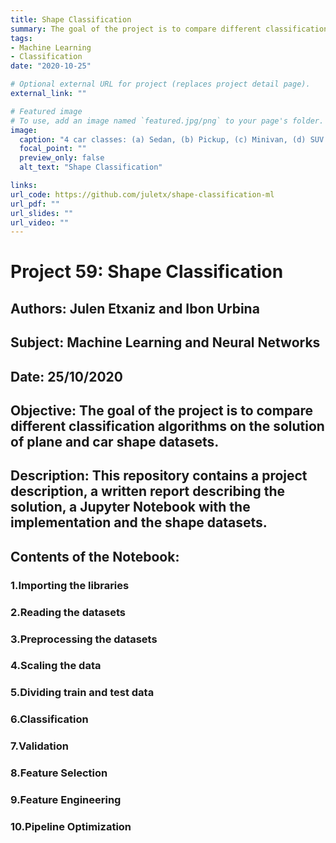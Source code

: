 ```yaml
---
title: Shape Classification
summary: The goal of the project is to compare different classification algorithms on the solution of plane and car shape datasets.
tags:
- Machine Learning
- Classification
date: "2020-10-25"

# Optional external URL for project (replaces project detail page).
external_link: ""

# Featured image
# To use, add an image named `featured.jpg/png` to your page's folder. 
image:
  caption: "4 car classes: (a) Sedan, (b) Pickup, (c) Minivan, (d) SUV. http://biomecis.uta.edu/shape_data.htm"
  focal_point: ""
  preview_only: false
  alt_text: "Shape Classification"

links:
url_code: https://github.com/juletx/shape-classification-ml
url_pdf: ""
url_slides: ""
url_video: ""
---
```


# Project 59: Shape Classification

## Authors: Julen Etxaniz and Ibon Urbina

## Subject: Machine Learning and Neural Networks

## Date: 25/10/2020

## Objective: The goal of the project is to compare different classification algorithms on the solution of plane and car shape datasets.

## Description: This repository contains a project description, a written report describing the solution, a Jupyter Notebook with the implementation and the shape datasets.

## Contents of the Notebook:

### 1.Importing the libraries

### 2.Reading the datasets

### 3.Preprocessing the datasets

### 4.Scaling the data

### 5.Dividing train and test data

### 6.Classification

### 7.Validation

### 8.Feature Selection

### 9.Feature Engineering

### 10.Pipeline Optimization
